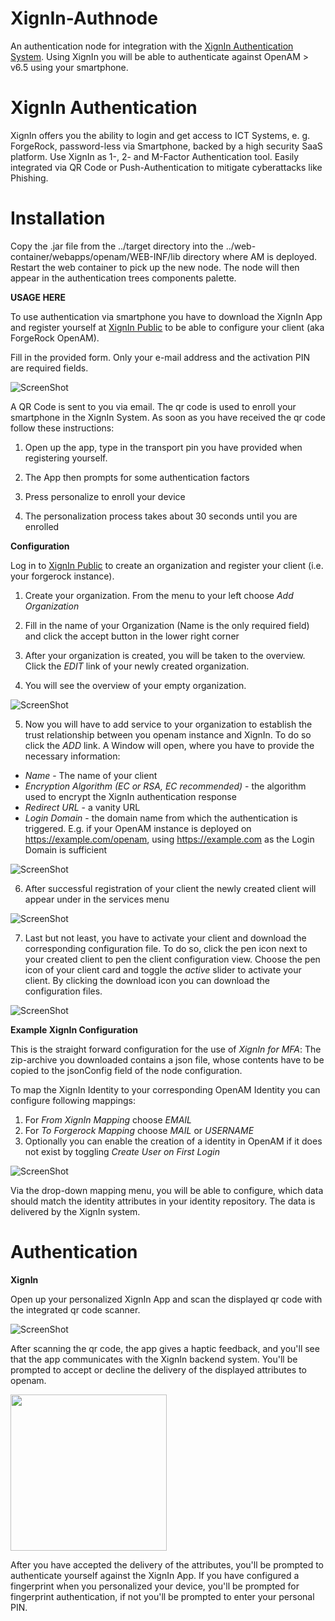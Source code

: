 <!--
 * The contents of this file are subject to the terms of the Common Development and
 * Distribution License (the License). You may not use this file except in compliance with the
 * License.
 *
 * You can obtain a copy of the License at legal/CDDLv1.0.txt. See the License for the
 * specific language governing permission and limitations under the License.
 *
 * When distributing Covered Software, include this CDDL Header Notice in each file and include
 * the License file at legal/CDDLv1.0.txt. If applicable, add the following below the CDDL
 * Header, with the fields enclosed by brackets [] replaced by your own identifying
 * information: "Portions copyright [year] [name of copyright owner]".
 *
 * Copyright ${data.get('yyyy')} ForgeRock AS.
-->

# XignIn-Authnode

An authentication node for integration with the [XignIn Authentication System](https://xignsys.com). Using XignIn you
will be able to authenticate against OpenAM > v6.5 using your smartphone.

# XignIn Authentication

XignIn offers you the ability to login and get access to ICT Systems, e. g. ForgeRock, password-less via Smartphone,
backed by a high security SaaS platform. Use XignIn as 1-, 2- and M-Factor Authentication tool. Easily integrated via QR
Code or Push-Authentication to mitigate cyberattacks like Phishing.

# Installation

Copy the .jar file from the ../target directory into the ../web-container/webapps/openam/WEB-INF/lib directory where AM
is deployed. Restart the web container to pick up the new node. The node will then appear in the authentication trees
components palette.

**USAGE HERE**

To use authentication via smartphone you have to download the XignIn App and register yourself
at [XignIn Public](https://xign.me/registration) to be able to configure your client (aka ForgeRock OpenAM).

Fill in the provided form. Only your e-mail address and the activation PIN are required fields.

![ScreenShot](./images/form_register.png)

A QR Code is sent to you via email. The qr code is used to enroll your smartphone in the XignIn System. As soon as you
have received the qr code follow these instructions:

1. Open up the app, type in the transport pin you have provided when registering yourself.

2. The App then prompts for some authentication factors

3. Press personalize to enroll your device

4. The personalization process takes about 30 seconds until you are enrolled

**Configuration**

Log in to  [XignIn Public](https://xign.me/login) to create an organization and register your client (i.e. your
forgerock instance).

1. Create your organization. From the menu to your left choose _Add Organization_

2. Fill in the name of your Organization (Name is the only required field) and click the accept button in the lower right
   corner

3. After your organization is created, you will be taken to the overview. Click the _EDIT_ link of your newly created
   organization.

4. You will see the overview of your empty organization.

![ScreenShot](./images/orga_empty_view.png)

5. Now you will have to add service to your organization to establish the trust relationship between you openam instance
   and XignIn. To do so click the _ADD_ link. A Window will open, where you have to provide the necessary information:

- _Name_ - The name of your client
- _Encryption Algorithm (EC or RSA, EC recommended)_ - the algorithm used to encrypt the XignIn authentication response
- _Redirect URL_ - a vanity URL
- _Login Domain_ - the domain name from which the authentication is triggered. E.g. if your OpenAM instance is deployed
  on https://example.com/openam, using https://example.com as the Login Domain is sufficient

![ScreenShot](./images/register_client.png)

6. After successful registration of your client the newly created client will appear under in the services menu

![ScreenShot](./images/orga_filled_view.png)

7. Last but not least, you have to activate your client and download the corresponding configuration file. To do so,
   click the pen icon next to your created client to pen the client configuration view. Choose the pen icon of your
   client card and toggle the _active_ slider to activate your client. By clicking the download icon you can download
   the configuration files.

![ScreenShot](./images/client_settings.png)

**Example XignIn Configuration**

This is the straight forward configuration for the use of _XignIn for MFA_:
The zip-archive you downloaded contains a json file, whose contents have to be copied to the jsonConfig field of the node configuration.

To map the XignIn Identity to your corresponding OpenAM Identity you can configure following mappings: 
1. For _From XignIn Mapping_ choose _EMAIL_
2. For _To Forgerock Mapping_ choose _MAIL_ or _USERNAME_
3. Optionally you can enable the creation of a identity in OpenAM if it does not exist by toggling _Create User on First Login_

![ScreenShot](./images/forgrerock_qr_tree_nodes.png)

Via the drop-down mapping menu, you will be able to configure, which data should match the identity attributes in your
identity repository. The data is delivered by the XignIn system.

# Authentication

**XignIn**

Open up your personalized XignIn App and scan the displayed qr code with the integrated qr code scanner.

![ScreenShot](./images/login_xignqr.png)

After scanning the qr code, the app gives a haptic feedback, and you'll see that the app communicates with the XignIn
backend system. You'll be prompted to accept or decline the delivery of the displayed attributes to openam.

<img src="./images/prompt_attributes.png" width="250px"/>

After you have accepted the delivery of the attributes, you'll be prompted to authenticate yourself against the XignIn
App. If you have configured a fingerprint when you personalized your device, you'll be prompted for fingerprint
authentication, if not you'll be prompted to enter your personal PIN.


[forgerock_platform]: https://www.forgerock.com/platform/  


